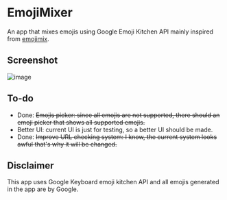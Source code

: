 # EmojiMixer
 An app that mixes emojis using Google Emoji Kitchen API mainly inspired from [emojimix](https://tikolu.net/emojimix/).

## Screenshot
![image](https://user-images.githubusercontent.com/46769766/145458664-6af5e036-8bbc-422d-ba21-1e33881a4036.png)

## To-do
 - Done: ~~Emojis picker: since all emojis are not supported, there should an emoji picker that shows all supported emojis.~~
 - Better UI: current UI is just for testing, so a better UI should be made.
 - Done: ~~Improve URL checking system: I know, the current system looks awful that's why it will be changed.~~

## Disclaimer
This app uses Google Keyboard emoji kitchen API and all emojis generated in the app are by Google.
